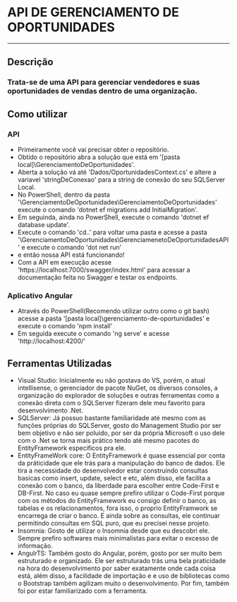 # API DE GERENCIAMENTO DE OPORTUNIDADES

<hr>  

## Descrição

### Trata-se de uma API para gerenciar vendedores e suas oportunidades de vendas dentro de uma organização.

## Como utilizar

### API
- Primeiramente você vai precisar obter o repositório.
- Obtido o repositório abra a solução que está em '[pasta local]\GerenciamentoDeOportunidades'.
- Aberta a solução vá até 'Dados/OportunidadesContext.cs' e altere a variavel 'stringDeConexao' para a string de conexão do seu SQLServer Local.
- No PowerShell, dentro da pasta '\GerenciamentoDeOportunidades\GerenciamentoDeOportunidades' execute o comando 'dotnet ef migrations add InitialMigration'. 
- Em seguinda, ainda no PowerShell, execute o comando 'dotnet ef database update'.
- Execute o comando 'cd..' para voltar uma pasta e acesse a pasta '\GerenciamentoDeOportunidades\GerenciamenetoDeOportunidadesAPI' e execute o comando 'dot net run'
- e então nossa API está funcionando!
- Com a API em execução acesse 'https://localhost:7000/swagger/index.html' para acessar a documentação feita no Swagger e testar os endpoints. 

### Aplicativo Angular
- Através do PowerShell(Recomendo utilizar outro como o git bash) acesse a pasta '[pasta local]\gerenciamento-de-oportunidades' e execute o comando 'npm install'
- Em seguida execute o comando 'ng serve' e acesse 'http://localhost:4200/'

## Ferramentas Utilizadas
- Visual Studio: Inicialmente eu não gostava do VS, porém, o atual intellisense, o gerenciador de pacote NuGet, os diversos consoles, a organização do explorador de soluções e outras ferramentas como a conexão direta com o SQLServer fizeram dele meu favorito para desenvolvimento .Net.
- SQLServer: Já possuo bastante familiaridade até mesmo com as funções próprias do SQLServer, gosto do Management Studio por ser bem objetivo e não ser poluído, por ser da própria Microsoft o uso dele com o .Net se torna mais prático tendo até mesmo pacotes do EntityFramework especificos pra ele.
- EntityFrameWork core: O EntityFramework é quase essencial por conta da práticidade que ele trás para a manipulação do banco de dados. Ele tira a necessidade do desenvolvedor estar construindo consultas basicas como insert, update, select e etc, além disso, ele facilita a conexão com o banco, da liberdade para escolher entre Code-First e DB-First. No caso eu quase sempre prefiro utilizar o Code-First porque com os métodos do EntityFramework eu consigo definir o banco, as tabelas e os relacionamentos, fora isso, o proprio EntityFramwork se encarrega de criar o banco. E ainda sobre as consultas, ele continuar permitindo consultas em SQL puro, que eu precisei nesse projeto.
- Insomnia: Gosto de utilizar o Insomnia desde que eu descobri ele. Sempre prefiro softwares mais minimalistas para evitar o excesso de informação.
- AngulrTS: Também gosto do Angular, porém, gosto por ser muito bem estruturado e organizado. Ele ser estruturado trás uma bela praticidade na hora do desenvolvimento por saber exatamente onde cada coisa está, além disso, a facilidade de importação e e uso de bibliotecas como o Bootstrap também agilizam muito o desenvolvimento. Por fim, também foi por estar familiarizado com a ferramenta.